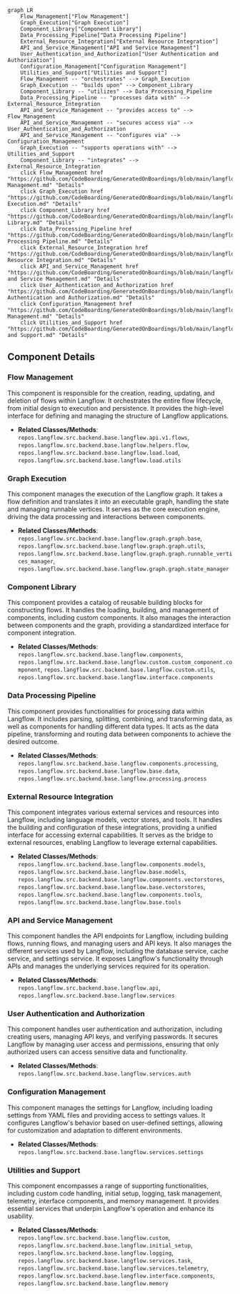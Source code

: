 ```mermaid
graph LR
    Flow_Management["Flow Management"]
    Graph_Execution["Graph Execution"]
    Component_Library["Component Library"]
    Data_Processing_Pipeline["Data Processing Pipeline"]
    External_Resource_Integration["External Resource Integration"]
    API_and_Service_Management["API and Service Management"]
    User_Authentication_and_Authorization["User Authentication and Authorization"]
    Configuration_Management["Configuration Management"]
    Utilities_and_Support["Utilities and Support"]
    Flow_Management -- "orchestrates" --> Graph_Execution
    Graph_Execution -- "builds upon" --> Component_Library
    Component_Library -- "utilizes" --> Data_Processing_Pipeline
    Data_Processing_Pipeline -- "processes data with" --> External_Resource_Integration
    API_and_Service_Management -- "provides access to" --> Flow_Management
    API_and_Service_Management -- "secures access via" --> User_Authentication_and_Authorization
    API_and_Service_Management -- "configures via" --> Configuration_Management
    Graph_Execution -- "supports operations with" --> Utilities_and_Support
    Component_Library -- "integrates" --> External_Resource_Integration
    click Flow_Management href "https://github.com/CodeBoarding/GeneratedOnBoardings/blob/main/langflow/Flow Management.md" "Details"
    click Graph_Execution href "https://github.com/CodeBoarding/GeneratedOnBoardings/blob/main/langflow/Graph Execution.md" "Details"
    click Component_Library href "https://github.com/CodeBoarding/GeneratedOnBoardings/blob/main/langflow/Component Library.md" "Details"
    click Data_Processing_Pipeline href "https://github.com/CodeBoarding/GeneratedOnBoardings/blob/main/langflow/Data Processing Pipeline.md" "Details"
    click External_Resource_Integration href "https://github.com/CodeBoarding/GeneratedOnBoardings/blob/main/langflow/External Resource Integration.md" "Details"
    click API_and_Service_Management href "https://github.com/CodeBoarding/GeneratedOnBoardings/blob/main/langflow/API and Service Management.md" "Details"
    click User_Authentication_and_Authorization href "https://github.com/CodeBoarding/GeneratedOnBoardings/blob/main/langflow/User Authentication and Authorization.md" "Details"
    click Configuration_Management href "https://github.com/CodeBoarding/GeneratedOnBoardings/blob/main/langflow/Configuration Management.md" "Details"
    click Utilities_and_Support href "https://github.com/CodeBoarding/GeneratedOnBoardings/blob/main/langflow/Utilities and Support.md" "Details"
```

## Component Details

### Flow Management
This component is responsible for the creation, reading, updating, and deletion of flows within Langflow. It orchestrates the entire flow lifecycle, from initial design to execution and persistence. It provides the high-level interface for defining and managing the structure of Langflow applications.
- **Related Classes/Methods**: `repos.langflow.src.backend.base.langflow.api.v1.flows`, `repos.langflow.src.backend.base.langflow.helpers.flow`, `repos.langflow.src.backend.base.langflow.load.load`, `repos.langflow.src.backend.base.langflow.load.utils`

### Graph Execution
This component manages the execution of the Langflow graph. It takes a flow definition and translates it into an executable graph, handling the state and managing runnable vertices. It serves as the core execution engine, driving the data processing and interactions between components.
- **Related Classes/Methods**: `repos.langflow.src.backend.base.langflow.graph.graph.base`, `repos.langflow.src.backend.base.langflow.graph.graph.utils`, `repos.langflow.src.backend.base.langflow.graph.graph.runnable_vertices_manager`, `repos.langflow.src.backend.base.langflow.graph.graph.state_manager`

### Component Library
This component provides a catalog of reusable building blocks for constructing flows. It handles the loading, building, and management of components, including custom components. It also manages the interaction between components and the graph, providing a standardized interface for component integration.
- **Related Classes/Methods**: `repos.langflow.src.backend.base.langflow.components`, `repos.langflow.src.backend.base.langflow.custom.custom_component.component`, `repos.langflow.src.backend.base.langflow.custom.utils`, `repos.langflow.src.backend.base.langflow.interface.components`

### Data Processing Pipeline
This component provides functionalities for processing data within Langflow. It includes parsing, splitting, combining, and transforming data, as well as components for handling different data types. It acts as the data pipeline, transforming and routing data between components to achieve the desired outcome.
- **Related Classes/Methods**: `repos.langflow.src.backend.base.langflow.components.processing`, `repos.langflow.src.backend.base.langflow.base.data`, `repos.langflow.src.backend.base.langflow.processing.process`

### External Resource Integration
This component integrates various external services and resources into Langflow, including language models, vector stores, and tools. It handles the building and configuration of these integrations, providing a unified interface for accessing external capabilities. It serves as the bridge to external resources, enabling Langflow to leverage external capabilities.
- **Related Classes/Methods**: `repos.langflow.src.backend.base.langflow.components.models`, `repos.langflow.src.backend.base.langflow.base.models`, `repos.langflow.src.backend.base.langflow.components.vectorstores`, `repos.langflow.src.backend.base.langflow.base.vectorstores`, `repos.langflow.src.backend.base.langflow.components.tools`, `repos.langflow.src.backend.base.langflow.base.tools`

### API and Service Management
This component handles the API endpoints for Langflow, including building flows, running flows, and managing users and API keys. It also manages the different services used by Langflow, including the database service, cache service, and settings service. It exposes Langflow's functionality through APIs and manages the underlying services required for its operation.
- **Related Classes/Methods**: `repos.langflow.src.backend.base.langflow.api`, `repos.langflow.src.backend.base.langflow.services`

### User Authentication and Authorization
This component handles user authentication and authorization, including creating users, managing API keys, and verifying passwords. It secures Langflow by managing user access and permissions, ensuring that only authorized users can access sensitive data and functionality.
- **Related Classes/Methods**: `repos.langflow.src.backend.base.langflow.services.auth`

### Configuration Management
This component manages the settings for Langflow, including loading settings from YAML files and providing access to settings values. It configures Langflow's behavior based on user-defined settings, allowing for customization and adaptation to different environments.
- **Related Classes/Methods**: `repos.langflow.src.backend.base.langflow.services.settings`

### Utilities and Support
This component encompasses a range of supporting functionalities, including custom code handling, initial setup, logging, task management, telemetry, interface components, and memory management. It provides essential services that underpin Langflow's operation and enhance its usability.
- **Related Classes/Methods**: `repos.langflow.src.backend.base.langflow.custom`, `repos.langflow.src.backend.base.langflow.initial_setup`, `repos.langflow.src.backend.base.langflow.logging`, `repos.langflow.src.backend.base.langflow.services.task`, `repos.langflow.src.backend.base.langflow.services.telemetry`, `repos.langflow.src.backend.base.langflow.interface.components`, `repos.langflow.src.backend.base.langflow.memory`